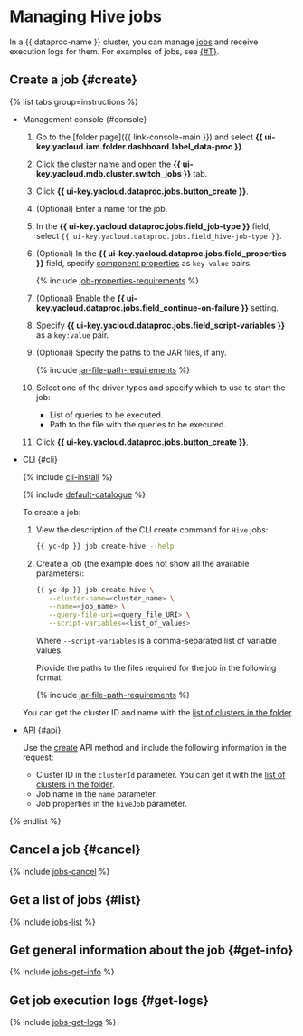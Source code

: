 # Managing Hive jobs

In a {{ dataproc-name }} cluster, you can manage [jobs](../concepts/jobs.md) and receive execution logs for them. For examples of jobs, see [{#T}](../tutorials/job-overview.md).

## Create a job {#create}

{% list tabs group=instructions %}

- Management console {#console}

    1. Go to the [folder page]({{ link-console-main }}) and select **{{ ui-key.yacloud.iam.folder.dashboard.label_data-proc }}**.
    1. Click the cluster name and open the **{{ ui-key.yacloud.mdb.cluster.switch_jobs }}** tab.
    1. Click **{{ ui-key.yacloud.dataproc.jobs.button_create }}**.
    1. (Optional) Enter a name for the job.
    1. In the **{{ ui-key.yacloud.dataproc.jobs.field_job-type }}** field, select `{{ ui-key.yacloud.dataproc.jobs.field_hive-job-type }}`.
    1. (Optional) In the **{{ ui-key.yacloud.dataproc.jobs.field_properties }}** field, specify [component properties](../concepts/settings-list.md) as `key-value` pairs.

       {% include [job-properties-requirements](../../_includes/data-processing/job-properties-requirements.md) %}

    1. (Optional) Enable the **{{ ui-key.yacloud.dataproc.jobs.field_continue-on-failure }}** setting.
    1. Specify **{{ ui-key.yacloud.dataproc.jobs.field_script-variables }}** as a `key:value` pair.
    1. (Optional) Specify the paths to the JAR files, if any.

        {% include [jar-file-path-requirements](../../_includes/data-processing/jar-file-path-requirements.md) %}

    1. Select one of the driver types and specify which to use to start the job:
        * List of queries to be executed.
        * Path to the file with the queries to be executed.
    1. Click **{{ ui-key.yacloud.dataproc.jobs.button_create }}**.

- CLI {#cli}

    {% include [cli-install](../../_includes/cli-install.md) %}

    {% include [default-catalogue](../../_includes/default-catalogue.md) %}

    To create a job:

    1. View the description of the CLI create command for `Hive` jobs:

        ```bash
        {{ yc-dp }} job create-hive --help
        ```

    1. Create a job (the example does not show all the available parameters):

        ```bash
        {{ yc-dp }} job create-hive \
           --cluster-name=<cluster_name> \
           --name=<job_name> \
           --query-file-uri=<query_file_URI> \
           --script-variables=<list_of_values>
        ```

        Where `--script-variables` is a comma-separated list of variable values.

        Provide the paths to the files required for the job in the following format:

        {% include [jar-file-path-requirements](../../_includes/data-processing/jar-file-path-requirements.md) %}

    You can get the cluster ID and name with the [list of clusters in the folder](./cluster-list.md#list).

- API {#api}

    Use the [create](../api-ref/Job/create) API method and include the following information in the request:

    * Cluster ID in the `clusterId` parameter. You can get it with the [list of clusters in the folder](./cluster-list.md#list).
    * Job name in the `name` parameter.
    * Job properties in the `hiveJob` parameter.

{% endlist %}

## Cancel a job {#cancel}

{% include [jobs-cancel](../../_includes/data-processing/jobs-cancel.md) %}

## Get a list of jobs {#list}

{% include [jobs-list](../../_includes/data-processing/jobs-list.md) %}

## Get general information about the job {#get-info}

{% include [jobs-get-info](../../_includes/data-processing/jobs-get-info.md) %}

## Get job execution logs {#get-logs}

{% include [jobs-get-logs](../../_includes/data-processing/jobs-get-logs.md) %}
